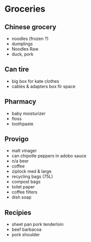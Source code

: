 # Groceries

## Chinese grocery

- noodles (frozen ?)
- dumplings
- Noodles Raw
- duck, pork

## Can tire

- big box for kate clothes
- cables & adapters box fir space

## Pharmacy

- baby moisturizer
- floss
- toothpaste

## Provigo

- malt vinager
- can chipotle peppers in adobo sauce
- n/a beer
- coffee
- ziplock med & large
- recycling bags (75L)
- compost bags
- toilet paper
- coffee filters
- dish soap

## Recipies

- sheet pan pork tenderloin
- beef barbacoa
- pork shoulder
